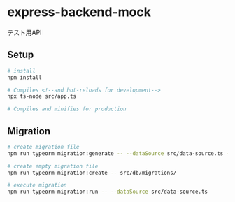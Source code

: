 # express-backend-mock

テスト用API

## Setup

```bash
# install
npm install

# Compiles <!--and hot-reloads for development-->
npx ts-node src/app.ts

# Compiles and minifies for production

```

## Migration

```bash
# create migration file
npm run typeorm migration:generate -- --dataSource src/data-source.ts --pretty src/db/migrations/InitialSchema

# create empty migration file
npm run typeorm migration:create -- src/db/migrations/

# execute migration
npm run typeorm migration:run -- --dataSource src/data-source.ts

```
